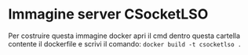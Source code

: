 # Immagine server CSocketLSO

Per costruire questa immagine docker apri il cmd dentro questa cartella contente il dockerfile e scrivi il comando:
    `docker build -t csocketlso .`
